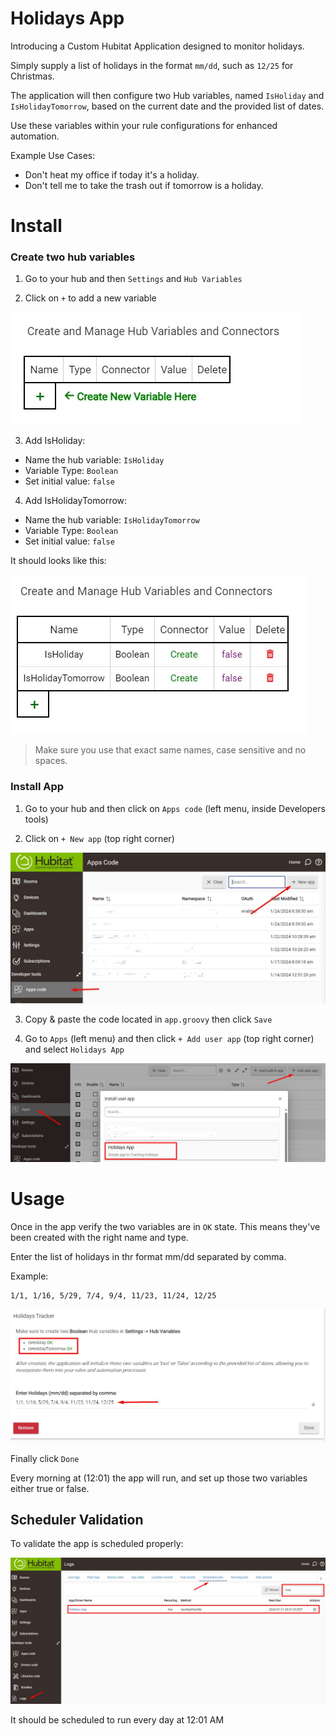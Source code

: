 # Holidays App

Introducing a Custom Hubitat Application designed to monitor holidays.

Simply supply a list of holidays in the format `mm/dd`, such as `12/25` for Christmas.

The application will then configure two Hub variables, named `IsHoliday` and `IsHolidayTomorrow`, based on the current date and the provided list of dates.

Use these variables within your rule configurations for enhanced automation.

Example Use Cases:

- Don't heat my office if today it's a holiday.
- Don't tell me to take the trash out if tomorrow is a holiday.

# Install

### Create two hub variables

1. Go to your hub and then `Settings` and `Hub Variables`

2. Click on `+` to add a new variable

![Add Variable](screenshots/image1.jpg)

3. Add IsHoliday:

- Name the hub variable: `IsHoliday`
- Variable Type: `Boolean`
- Set initial value: `false`

4. Add IsHolidayTomorrow:

- Name the hub variable: `IsHolidayTomorrow`
- Variable Type: `Boolean`
- Set initial value: `false`

It should looks like this:

![Variables](screenshots/image2.jpg)

> Make sure you use that exact same names, case sensitive and no spaces.

### Install App

1. Go to your hub and then click on `Apps code` (left menu, inside Developers tools)

2. Click on `+ New app` (top right corner)

![Variables](screenshots/image3.jpg)

3. Copy & paste the code located in `app.groovy` then click `Save`

4. Go to `Apps` (left menu) and then click `+ Add user app` (top right corner) and select `Holidays App`

![Variables](screenshots/image4.jpg)

# Usage

Once in the app verify the two variables are in `OK` state. This means they've been created with the right name and type.

Enter the list of holidays in thr format mm/dd separated by comma.

Example:

```
1/1, 1/16, 5/29, 7/4, 9/4, 11/23, 11/24, 12/25
```

![Variables](screenshots/image5.jpg)

Finally click `Done`

Every morning at (12:01) the app will run, and set up those two variables either true or false.

## Scheduler Validation

To validate the app is scheduled properly:

![Variables](screenshots/image6.jpg)

It should be scheduled to run every day at 12:01 AM
